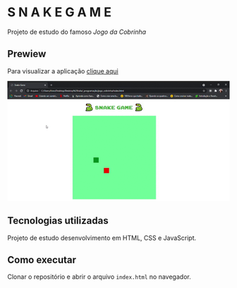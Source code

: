 # S N A K E  G A M E

Projeto de estudo do famoso _Jogo da Cobrinha_

## Prewiew

Para visualizar a aplicação [clique aqui](https://juliajpereira.github.io/snake-game)

[![](./gif.gif)]()

## Tecnologias utilizadas

Projeto de estudo desenvolvimento em HTML, CSS e JavaScript.

## Como executar

Clonar o repositório e abrir o arquivo `index.html` no navegador.



